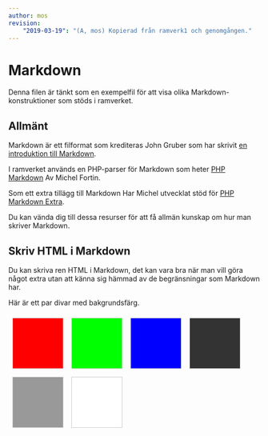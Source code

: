 ```yaml
---
author: mos
revision:
    "2019-03-19": "(A, mos) Kopierad från ramverk1 och genomgången."
---
```

Markdown
===========================

Denna filen är tänkt som en exempelfil för att visa olika Markdown-konstruktioner som stöds i ramverket.



Allmänt
---------------------------

Markdown är ett filformat som krediteras John Gruber som har skrivit [en introduktion till Markdown](https://daringfireball.net/projects/markdown/basics).

I ramverket används en PHP-parser för Markdown som heter [PHP Markdown](https://packagist.org/packages/michelf/php-markdown) Av Michel Fortin.

Som ett extra tillägg till Markdown Har Michel utvecklat stöd för [PHP Markdown Extra](https://michelf.ca/projects/php-markdown/extra/).

Du kan vända dig till dessa resurser för att få allmän kunskap om hur man skriver Markdown.

<!-- Lägg till allmän kunskap om hur man skriver markdown -->



Skriv HTML i Markdown
---------------------------

Du kan skriva ren HTML i Markdown, det kan vara bra när man vill göra något extra utan att känna sig hämmad av de begränsningar som Markdown har.

Här är ett par divar med bakgrundsfärg.

<div style="overflow: auto;">
    <div style=" background-color: #f00; width: 100px; height: 100px; float: left; margin: 8px; border: 1px solid #ccc;"></div>
    <div style=" background-color: #0f0; width: 100px; height: 100px; float: left; margin: 8px; border: 1px solid #ccc;"></div>
    <div style=" background-color: #00f; width: 100px; height: 100px; float: left; margin: 8px; border: 1px solid #ccc;"></div>
    <div style=" background-color: #333; width: 100px; height: 100px; float: left; margin: 8px; border: 1px solid #ccc;"></div>
    <div style=" background-color: #999; width: 100px; height: 100px; float: left; margin: 8px; border: 1px solid #ccc;"></div>
    <div style=" background-color: #fff; width: 100px; height: 100px; float: left; margin: 8px; border: 1px solid #ccc;"></div>
</div>
